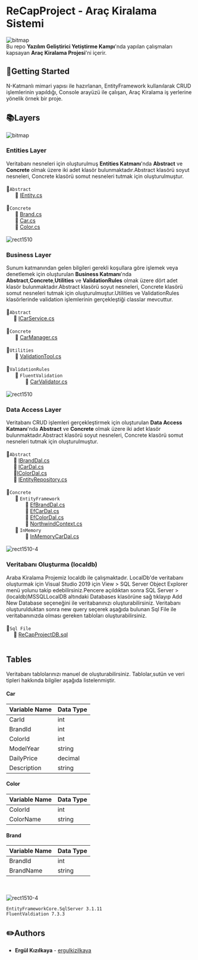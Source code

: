 # ReCapProject - Araç Kiralama Sistemi

![bitmap](https://user-images.githubusercontent.com/77868230/107104545-37940380-6833-11eb-88c0-9fa3d4771470.png)  
Bu repo **Yazılım Geliştirici Yetiştirme Kampı**'nda yapılan çalışmaları kapsayan **Araç Kiralama Projesi**'ni içerir.
## :pushpin:Getting Started
N-Katmanlı mimari yapısı ile hazırlanan, EntityFramework kullanılarak CRUD işlemlerinin yapıldığı, Console arayüzü ile çalışan, Araç Kiralama iş yerlerine yönelik örnek bir proje.
## :books:Layers  
![bitmap](https://user-images.githubusercontent.com/77868230/107105115-cb66cf00-6835-11eb-8fd7-9ddc5d7ac56e.png)
### Entities Layer
Veritabanı nesneleri için oluşturulmuş **Entities Katmanı**'nda **Abstract** ve **Concrete** olmak üzere iki adet klasör bulunmaktadır.Abstract klasörü soyut nesneleri, Concrete klasörü somut nesneleri tutmak için oluşturulmuştur.  
<br>:file_folder:`Abstract`  
&nbsp;&nbsp;&nbsp;&nbsp;&nbsp;&nbsp;:page_facing_up: [IEntity.cs](https://github.com/ergulkizilkaya/ReCapProject/blob/master/ReCapProject.Entities/Abstract/IEntity.cs)
<br> <br> :file_folder:`Concrete`  
&nbsp;&nbsp;&nbsp;&nbsp;&nbsp;&nbsp;:page_facing_up: [Brand.cs](https://github.com/ergulkizilkaya/ReCapProject/blob/master/ReCapProject.Entities/Concrete/Brand.cs)  
&nbsp;&nbsp;&nbsp;&nbsp;&nbsp;&nbsp;:page_facing_up: [Car.cs](https://github.com/ergulkizilkaya/ReCapProject/blob/master/ReCapProject.Entities/Concrete/Car.cs)  
&nbsp;&nbsp;&nbsp;&nbsp;&nbsp;&nbsp;:page_facing_up: [Color.cs](https://github.com/ergulkizilkaya/ReCapProject/blob/master/ReCapProject.Entities/Concrete/Color.cs)  
<br>
![rect1510](https://user-images.githubusercontent.com/77868230/107105276-82634a80-6836-11eb-9dd5-a159f029cfc0.png)
###  Business Layer
Sunum katmanından gelen bilgileri gerekli koşullara göre işlemek veya denetlemek için oluşturulan **Business Katmanı**'nda **Abstract**,**Concrete**,**Utilities** ve **ValidationRules** olmak üzere dört adet klasör bulunmaktadır.Abstract klasörü soyut nesneleri, Concrete klasörü somut nesneleri tutmak için oluşturulmuştur.Utilities ve ValidationRules klasörlerinde validation işlemlerinin gerçekleştiği classlar mevcuttur.  
<br>:file_folder:`Abstract`  
&nbsp;&nbsp;&nbsp;&nbsp;&nbsp;:page_facing_up: [ICarService.cs](https://github.com/ergulkizilkaya/ReCapProject/blob/master/ReCapProject.Business/Abstract/ICarService.cs)
<br> <br> :file_folder:`Concrete`  
&nbsp;&nbsp;&nbsp;&nbsp;&nbsp;&nbsp;:page_facing_up: [CarManager.cs](https://github.com/ergulkizilkaya/ReCapProject/blob/master/ReCapProject.Business/Concrete/CarManager.cs)  
<br> :file_folder:`Utilities`  
&nbsp;&nbsp;&nbsp;&nbsp;&nbsp;&nbsp;:page_facing_up: [ValidationTool.cs](https://github.com/ergulkizilkaya/ReCapProject/blob/master/ReCapProject.Business/Utilities/ValidationTool.cs)  
<br> :file_folder:`ValidationRules`  
&nbsp;&nbsp;&nbsp;&nbsp;&nbsp;&nbsp;:file_folder: `FluentValidation`  
&nbsp;&nbsp;&nbsp;&nbsp;&nbsp;&nbsp;&nbsp;&nbsp;&nbsp;&nbsp;&nbsp;&nbsp;&nbsp;:page_facing_up: [CarValidator.cs](https://github.com/ergulkizilkaya/ReCapProject/blob/master/ReCapProject.Business/ValidationRules/FluentValidation/CarValidator.cs)   
<br>
![rect1510](https://user-images.githubusercontent.com/77868230/107105238-45975380-6836-11eb-8b3e-50c7b7989b14.png)
###  Data Access Layer
Veritabanı CRUD işlemleri gerçekleştirmek için oluşturulan **Data Access Katmanı**'nda **Abstract** ve **Concrete** olmak üzere iki adet klasör bulunmaktadır.Abstract klasörü soyut nesneleri, Concrete klasörü somut nesneleri tutmak için oluşturulmuştur.  
<br>:file_folder:`Abstract`  
&nbsp;&nbsp;&nbsp;&nbsp;&nbsp;:page_facing_up: [IBrandDal.cs](https://github.com/ergulkizilkaya/ReCapProject/blob/master/ReCapProject.DataAccess/Abstract/IBrandDal.cs)  
&nbsp;&nbsp;&nbsp;&nbsp;&nbsp;:page_facing_up: [ICarDal.cs](https://github.com/ergulkizilkaya/ReCapProject/blob/master/ReCapProject.DataAccess/Abstract/ICarDal.cs)  
&nbsp;&nbsp;&nbsp;&nbsp;&nbsp;:page_facing_up:[IColorDal.cs](https://github.com/ergulkizilkaya/ReCapProject/blob/master/ReCapProject.DataAccess/Abstract/IColorDal.cs)  
&nbsp;&nbsp;&nbsp;&nbsp;&nbsp;:page_facing_up: [IEntityRepository.cs](https://github.com/ergulkizilkaya/ReCapProject/blob/master/ReCapProject.DataAccess/Abstract/IEntityRepository.cs)
<br> <br> :file_folder:`Concrete`  
&nbsp;&nbsp;&nbsp;&nbsp;&nbsp;&nbsp;:file_folder: `EntityFramework`    
&nbsp;&nbsp;&nbsp;&nbsp;&nbsp;&nbsp;&nbsp;&nbsp;&nbsp;&nbsp;&nbsp;&nbsp;&nbsp;:page_facing_up: [EfBrandDal.cs](https://github.com/ergulkizilkaya/ReCapProject/blob/master/ReCapProject.DataAccess/Concrete/EntityFramework/EfBrandDal.cs)  
&nbsp;&nbsp;&nbsp;&nbsp;&nbsp;&nbsp;&nbsp;&nbsp;&nbsp;&nbsp;&nbsp;&nbsp;&nbsp;:page_facing_up: [EfCarDal.cs](https://github.com/ergulkizilkaya/ReCapProject/blob/master/ReCapProject.DataAccess/Concrete/EntityFramework/EfCarDal.cs)  
&nbsp;&nbsp;&nbsp;&nbsp;&nbsp;&nbsp;&nbsp;&nbsp;&nbsp;&nbsp;&nbsp;&nbsp;&nbsp;:page_facing_up: [EfColorDal.cs](https://github.com/ergulkizilkaya/ReCapProject/blob/master/ReCapProject.DataAccess/Concrete/EntityFramework/EfColorDal.cs)  
&nbsp;&nbsp;&nbsp;&nbsp;&nbsp;&nbsp;&nbsp;&nbsp;&nbsp;&nbsp;&nbsp;&nbsp;&nbsp;:page_facing_up: [NorthwindContext.cs](https://github.com/ergulkizilkaya/FinalProject/blob/master/DataAccess/Concrete/EntityFramework/NorthwindContext.cs)  
&nbsp;&nbsp;&nbsp;&nbsp;&nbsp;&nbsp;:file_folder: `InMemory`    
&nbsp;&nbsp;&nbsp;&nbsp;&nbsp;&nbsp;&nbsp;&nbsp;&nbsp;&nbsp;&nbsp;&nbsp;&nbsp;:page_facing_up: [InMemoryCarDal.cs](https://github.com/ergulkizilkaya/ReCapProject/blob/master/ReCapProject.DataAccess/Concrete/InMemory/InMemoryCarDal.cs)  
<br>
![rect1510-4](https://user-images.githubusercontent.com/77868230/107106389-72e70000-683c-11eb-9717-e2a97e72c990.png)
### Veritabanı Oluşturma (localdb)
Araba Kiralama Projemiz localdb ile çalışmaktadır. LocalDb'de veritabanı oluşturmak için Visual Studio 2019 için View > SQL Server Object Explorer menü yolunu takip edebilirsiniz.Pencere açıldıktan sonra SQL Server > (localdb)MSSQLLocalDB altındaki Databases klasörüne sağ tıklayıp Add New Database seçeneğini ile veritabanınızı oluşturabilirsiniz. Veritabanı oluşturulduktan sonra new query seçerek aşağıda bulunan Sql File ile veritabanınızda olması gereken tabloları oluşturabilirsiniz.  
<br>
:page_facing_up:`Sql File`  
&nbsp;&nbsp;&nbsp;&nbsp;&nbsp;:page_facing_up: [ReCapProjectDB.sql](https://github.com/ergulkizilkaya/ReCapProject/blob/master/ReCapProjectDB.sql)  
<br>
## Tables
Veritabanı tablolarınızı manuel de oluşturabilirsiniz. Tablolar,sutün ve veri tipleri hakkında bilgiler aşağıda listelenmiştir.   
#### Car
Variable Name | Data Type
------------ | -------------
CarId | int
BrandId | int
ColorId | int
ModelYear | string
DailyPrice | decimal
Description | string

#### Color
Variable Name | Data Type
------------ | -------------
ColorId | int
ColorName | string

#### Brand
Variable Name | Data Type
------------ | -------------
BrandId | int
BrandName | string
<br><br>
![rect1510-4](https://user-images.githubusercontent.com/77868230/107105506-d02c8280-6837-11eb-865f-b2f3b8f4e779.png)

```
EntityFrameworkCore.SqlServer 3.1.11
FluentValdiation 7.3.3
```

## :pencil2:Authors
* **Ergül Kızılkaya** - [ergulkizilkaya](https://github.com/ergulkizilkaya)
